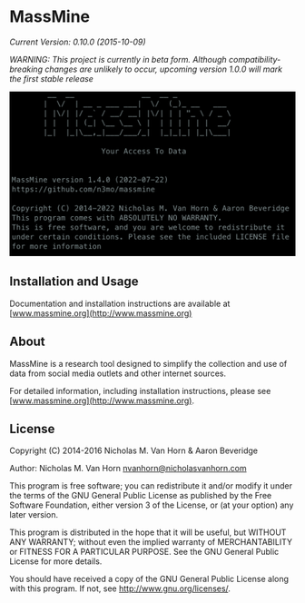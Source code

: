 # MassMine

*Current Version: 0.10.0 (2015-10-09)*

*WARNING: This project is currently in beta form. Although compatibility-breaking changes are unlikely to occur, upcoming version 1.0.0 will mark the first stable release*

![Splash Screen](https://github.com/n3mo/massmine/raw/master/img/splash.png)

## Installation and Usage
Documentation and installation instructions are available at [www.massmine.org](http://www.massmine.org)

## About
MassMine is a research tool designed to simplify the collection and use of data from social media outlets and other internet sources.

For detailed information, including installation instructions, please see [www.massmine.org](http://www.massmine.org).

## License

Copyright (C) 2014-2016 Nicholas M. Van Horn & Aaron Beveridge

Author: Nicholas M. Van Horn <nvanhorn@nicholasvanhorn.com>

This program is free software; you can redistribute it and/or modify
it under the terms of the GNU General Public License as published by
the Free Software Foundation, either version 3 of the License, or
(at your option) any later version.

This program is distributed in the hope that it will be useful,
but WITHOUT ANY WARRANTY; without even the implied warranty of
MERCHANTABILITY or FITNESS FOR A PARTICULAR PURPOSE.  See the
GNU General Public License for more details.

You should have received a copy of the GNU General Public License
along with this program.  If not, see <http://www.gnu.org/licenses/>.
